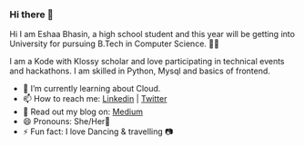 ### Hi there 👋

Hi I am Eshaa Bhasin, a high school student and this year will be getting into University for pursuing B.Tech in Computer Science. 👋😄

I am a Kode with Klossy scholar and love participating in technical events and hackathons. I am skilled in Python, Mysql and basics of frontend. 

- 🌱 I’m currently learning about Cloud. 
- 📫 How to reach me: [Linkedin](https://www.linkedin.com/in/eshaabhasin/) | [Twitter](https://twitter.com/eshaabhasin) 
- 📃 Read out my blog on: [Medium](https://medium.com/@eshaabhasin4/everything-about-python-lists-a61b69dcb132)
- 😄 Pronouns: She/Her💖
- ⚡ Fun fact: I love Dancing & travelling 📷

<!--
**Eshaabhasin/Eshaabhasin** is a ✨ _special_ ✨ repository because its `README.md` (this file) appears on your GitHub profile.

Here are some ideas to get you started:

- 🔭 I’m currently working on ...
- 🌱 I’m currently learning ...
- 👯 I’m looking to collaborate on ...
- 🤔 I’m looking for help with ...
- 💬 Ask me about ...
- 📫 How to reach me: ...
- 😄 Pronouns: ...
- ⚡ Fun fact: ...
-->


